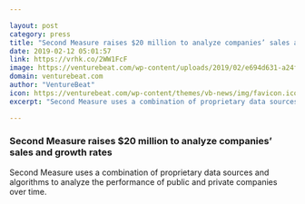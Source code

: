 ```yaml
---

layout: post
category: press
title: "Second Measure raises $20 million to analyze companies’ sales and growth rates"
date: 2019-02-12 05:01:57
link: https://vrhk.co/2WW1FcF
image: https://venturebeat.com/wp-content/uploads/2019/02/e694d631-a24f-4e1f-85b9-40f1cc897335.png?w=1200&strip=all
domain: venturebeat.com
author: "VentureBeat"
icon: https://venturebeat.com/wp-content/themes/vb-news/img/favicon.ico
excerpt: "Second Measure uses a combination of proprietary data sources and algorithms to analyze the performance of public and private companies over time."

---
```


### Second Measure raises $20 million to analyze companies’ sales and growth rates

Second Measure uses a combination of proprietary data sources and algorithms to analyze the performance of public and private companies over time.